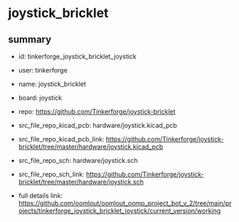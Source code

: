 # joystick_bricklet
 
## summary 
* id: tinkerforge_joystick_bricklet_joystick
* user: tinkerforge
* name: joystick_bricklet
* board: joystick
* repo: https://github.com/Tinkerforge/joystick-bricklet
* src_file_repo_kicad_pcb: hardware/joystick.kicad_pcb
* src_file_repo_kicad_pcb_link: https://github.com/Tinkerforge/joystick-bricklet/tree/master/hardware/joystick.kicad_pcb


* src_file_repo_sch: hardware/joystick.sch
* src_file_repo_sch_link: https://github.com/Tinkerforge/joystick-bricklet/tree/master/hardware/joystick.sch
* full details link: https://github.com/oomlout/oomlout_oomp_project_bot_v_2/tree/main/projects/tinkerforge_joystick_bricklet_joystick/current_version/working  







